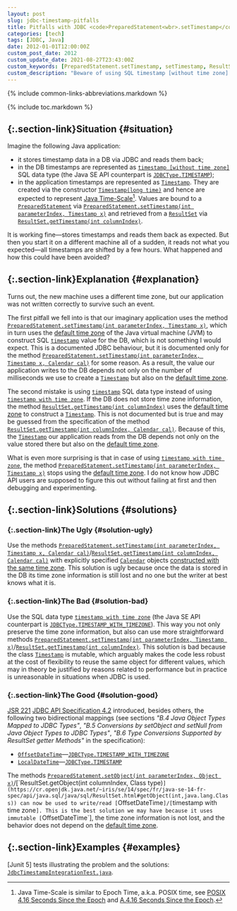 ```yaml
---
layout: post
slug: jdbc-timestamp-pitfalls
title: Pitfalls with JDBC <code>PreparedStatement<wbr>.setTimestamp</code>/<wbr><code>ResultSet<wbr>.getTimestamp</code>
categories: [tech]
tags: [JDBC, Java]
date: 2012-01-01T12:00:00Z
custom_post_date: 2012
custom_update_date: 2021-08-27T23:43:00Z
custom_keywords: [PreparedStatement.setTimestamp, setTimestamp, ResultSet.getTimestamp, getTimestamp, timestamp, time zone, timezone, timestamp without time zone, timestamp with time zone, OffsetDateTime, LocalDateTime, PreparedStatement.setObject, setObject, ResultSet.getObject, getObject]
custom_description: "Beware of using SQL timestamp [without time zone] as you may not only loose time zone information but also make your application behavior dependent on the machine time zone."
---
```

{% include common-links-abbreviations.markdown %}

[`timestamp with time zone`]: <https://www.postgresql.org/docs/current/datatype-datetime.html>
[default time zone]: <https://cr.openjdk.java.net/~iris/se/14/spec/fr/java-se-14-fr-spec/api/java.base/java/util/TimeZone.html#getDefault()>
[`Timestamp`]: <https://cr.openjdk.java.net/~iris/se/14/spec/fr/java-se-14-fr-spec/api/java.sql/java/sql/Timestamp.html>
[`OffsetDateTime`]: <https://cr.openjdk.java.net/~iris/se/14/spec/fr/java-se-14-fr-spec/api/java.base/java/time/OffsetDateTime.html>
[`JDBCType.TIMESTAMP`]: <https://cr.openjdk.java.net/~iris/se/14/spec/fr/java-se-14-fr-spec/api/java.sql/java/sql/JDBCType.html#TIMESTAMP>
[`JDBCType.TIMESTAMP_WITH_TIMEZONE`]: <https://cr.openjdk.java.net/~iris/se/14/spec/fr/java-se-14-fr-spec/api/java.sql/java/sql/JDBCType.html#TIMESTAMP_WITH_TIMEZONE>
[`PreparedStatement.setTimestamp(int parameterIndex, Timestamp x)`]: <https://cr.openjdk.java.net/~iris/se/14/spec/fr/java-se-14-fr-spec/api/java.sql/java/sql/PreparedStatement.html#setTimestamp(int,java.sql.Timestamp)>
[`PreparedStatement.setTimestamp(int parameterIndex, Timestamp x, Calendar cal)`]: <https://cr.openjdk.java.net/~iris/se/14/spec/fr/java-se-14-fr-spec/api/java.sql/java/sql/PreparedStatement.html#setTimestamp(int,java.sql.Timestamp,java.util.Calendar)>
[`ResultSet.getTimestamp(int columnIndex)`]: <https://cr.openjdk.java.net/~iris/se/14/spec/fr/java-se-14-fr-spec/api/java.sql/java/sql/ResultSet.html#getTimestamp(int)>
[`ResultSet.getTimestamp(int columnIndex, Calendar cal)`]: <https://cr.openjdk.java.net/~iris/se/14/spec/fr/java-se-14-fr-spec/api/java.sql/java/sql/ResultSet.html#getTimestamp(int,java.util.Calendar)>

{% include toc.markdown %}

## [](#situation){:.section-link}Situation {#situation}

Imagine the following Java application:
* it stores timestamp data in a DB via JDBC and reads them back;
* in the DB timestamps are represented as [`timestamp [without time zone]`](https://www.postgresql.org/docs/current/datatype-datetime.html) SQL data type
(the Java SE API counterpart is [`JDBCType.TIMESTAMP`]);
* in the application timestamps are represented as [`Timestamp`].
They are created via the constructor [`Timestamp(long time)`](https://cr.openjdk.java.net/~iris/se/14/spec/fr/java-se-14-fr-spec/api/java.sql/java/sql/Timestamp.html#%3Cinit%3E(long))
and hence are expected to represent [Java Time-Scale](https://cr.openjdk.java.net/~iris/se/14/spec/fr/java-se-14-fr-spec/api/java.base/java/time/Instant.html)[^1].
Values are bound to a [`PreparedStatement`](https://cr.openjdk.java.net/~iris/se/14/spec/fr/java-se-14-fr-spec/api/java.sql/java/sql/PreparedStatement.html)
via [`PreparedStatement.setTimestamp(int parameterIndex, Timestamp x)`]
and retrieved from a [`ResultSet`](https://cr.openjdk.java.net/~iris/se/14/spec/fr/java-se-14-fr-spec/api/java.sql/java/sql/ResultSet.html)
via [`ResultSet.getTimestamp(int columnIndex)`].

It is working fine&mdash;stores timestamps and reads them back as expected. But then you start it on a different machine all of a sudden,
it reads not what you expected&mdash;all timestamps are shifted by a few hours. What happened and how this could have been avoided?

## [](#explanation){:.section-link}Explanation {#explanation}
Turns out, the new machine uses a different time zone, but our application was not written correctly to survive such an event. 

The first pitfall we fell into is that our imaginary application uses the method
[`PreparedStatement.setTimestamp(int parameterIndex, Timestamp x)`],
which in turn uses the [default time zone] of the Java virtual machine (JVM) to construct SQL [`timestamp`](https://www.postgresql.org/docs/current/datatype-datetime.html) value for the DB,
which is not something I would expect.
This is a documented JDBC behaviour, but it is documented only for the method [`PreparedStatement.setTimestamp(int parameterIndex, Timestamp x, Calendar cal)`] for some reason.
As a result, the value our application writes to the DB depends not only on the number of milliseconds we use to create a [`Timestamp`]
but also on the [default time zone].

The second mistake is using [`timestamp`](https://www.postgresql.org/docs/current/datatype-datetime.html) SQL data type instead of using [`timestamp with time zone`].
If the DB does not store time zone information, the method [`ResultSet.getTimestamp(int columnIndex)`]
uses the [default time zone] to construct a [`Timestamp`]. This is not documented but is true
and may be guessed from the specification of the method [`ResultSet.getTimestamp(int columnIndex, Calendar cal)`].
Because of this, the [`Timestamp`] our application reads from the DB depends not only on the value stored there
but also on the [default time zone].

What is even more surprising is that in case of using [`timestamp with time zone`], the method [`PreparedStatement.setTimestamp(int parameterIndex, Timestamp x)`]
stops using the [default time zone]. I do not know how JDBC API users are supposed to figure this out without failing at first and then debugging and experimenting.

## [](#solutions){:.section-link}Solutions {#solutions}
### [](#solution-ugly){:.section-link}The Ugly {#solution-ugly}
Use the methods [`PreparedStatement.setTimestamp(int parameterIndex, Timestamp x, Calendar cal)`]/[`ResultSet.getTimestamp(int columnIndex, Calendar cal)`]
with explicitly specified [`Calendar`](https://cr.openjdk.java.net/~iris/se/14/spec/fr/java-se-14-fr-spec/api/java.base/java/util/Calendar.html) objects
[constructed with the same time zone](https://cr.openjdk.java.net/~iris/se/14/spec/fr/java-se-14-fr-spec/api/java.base/java/util/Calendar.html#getInstance(java.util.TimeZone)).
This solution is ugly because once the data is stored in the DB its time zone information is still lost and no one but the writer at best knows what it is.

### [](#solution-bad){:.section-link}The Bad {#solution-bad}
Use the SQL data type [`timestamp with time zone`]
(the Java SE API counterpart is [`JDBCType.TIMESTAMP_WITH_TIMEZONE`]).
This way you not only preserve the time zone information, but also can use more straightforward methods
[`PreparedStatement.setTimestamp(int parameterIndex, Timestamp x)`]/[`ResultSet.getTimestamp(int columnIndex)`].
This solution is bad because the class [`Timestamp`] is mutable, which arguably makes the code less robust at the cost of flexibility to reuse the same object
for different values, which may in theory be justified by reasons related to performance but in practice is unreasonable in situations when JDBC is used.

### [](#solution-good){:.section-link}The Good {#solution-good}
[JSR 221](https://jcp.org/en/jsr/detail?id=221) [JDBC API Specification 4.2](https://jcp.org/aboutJava/communityprocess/mrel/jsr221/index2.html)
introduced, besides others, the following two bidirectional mappings
(see sections *"B.4 Java Object Types Mapped to JDBC Types"*,
*"B.5 Conversions by setObject and setNull from Java Object Types to JDBC Types"*,
*"B.6 Type Conversions Supported by ResultSet getter Methods"* in the specification):
* [`OffsetDateTime`]&mdash;[`JDBCType.TIMESTAMP_WITH_TIMEZONE`]
* [`LocalDateTime`](https://cr.openjdk.java.net/~iris/se/14/spec/fr/java-se-14-fr-spec/api/java.base/java/time/LocalDateTime.html)&mdash;[`JDBCType.TIMESTAMP`]

The methods [`PreparedStatement.setObject(int parameterIndex, Object x)`](https://cr.openjdk.java.net/~iris/se/14/spec/fr/java-se-14-fr-spec/api/java.sql/java/sql/PreparedStatement.html#setObject(int,java.lang.Object))/[`ResultSet.getObject(int columnIndex, Class<T> type)`](https://cr.openjdk.java.net/~iris/se/14/spec/fr/java-se-14-fr-spec/api/java.sql/java/sql/ResultSet.html#getObject(int,java.lang.Class))
can now be used to write/read [`OffsetDateTime`]/[`timestamp with time zone`].
This is the best solution we may have because it uses immutable [`OffsetDateTime`],
the time zone information is not lost, and the behavior does not depend on the [default time zone].

## [](#examples){:.section-link}Examples {#examples}
[Junit 5] tests illustrating the problem and the solutions: [`JdbcTimestampIntegrationTest.java`](https://github.com/stIncMale/sandbox/blob/master/examples/src/test/java/stincmale/sandbox/examples/brokentimestamps/JdbcTimestampIntegrationTest.java).

[^1]: Java Time-Scale is similar to Epoch Time, a.k.a. POSIX time,
    see [POSIX](https://pubs.opengroup.org/onlinepubs/9699919799.2018edition/)
    [4.16 Seconds Since the Epoch](https://pubs.opengroup.org/onlinepubs/9699919799.2018edition/basedefs/V1_chap04.html#tag_04_16)
    and [A.4.16 Seconds Since the Epoch](https://pubs.opengroup.org/onlinepubs/9699919799/xrat/V4_xbd_chap04.html#tag_21_04_16).

